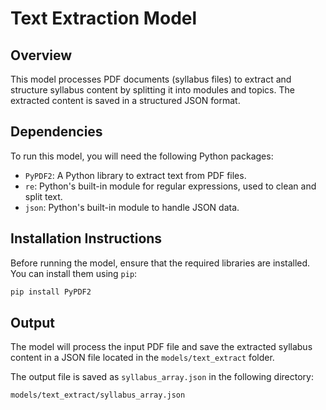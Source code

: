 
# Text Extraction Model

## Overview
This model processes PDF documents (syllabus files) to extract and structure syllabus content by splitting it into modules and topics. The extracted content is saved in a structured JSON format.

## Dependencies
To run this model, you will need the following Python packages:
- `PyPDF2`: A Python library to extract text from PDF files.
- `re`: Python's built-in module for regular expressions, used to clean and split text.
- `json`: Python's built-in module to handle JSON data.

## Installation Instructions
Before running the model, ensure that the required libraries are installed. You can install them using `pip`:

```bash
pip install PyPDF2
```
## Output
The model will process the input PDF file and save the extracted syllabus content in a JSON file located in the `models/text_extract` folder.

The output file is saved as `syllabus_array.json` in the following directory:

```bash
models/text_extract/syllabus_array.json
```
